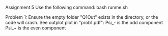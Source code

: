 Assignment 5
Use the following command:
bash runme.sh

Problem 1:
Ensure the empty folder "Q1Out" exists in the directory, or the code will crash.
See outplot plot in "prob1.pdf":
Psi_- is the odd component
Psi_+ is the even component
